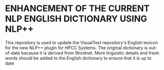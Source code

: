 ENHANCEMENT OF THE CURRENT NLP ENGLISH DICTIONARY USING NLP++
===
This repository is used  to update the VisualText repository's English lexicon for the new NLP++ plugin for HPCC Systems. The original dictionary is out-of-date because it is derived from Wordnet. More linguistic details and fresh words should be added to the English dictionary to ensure that it is up to date 
